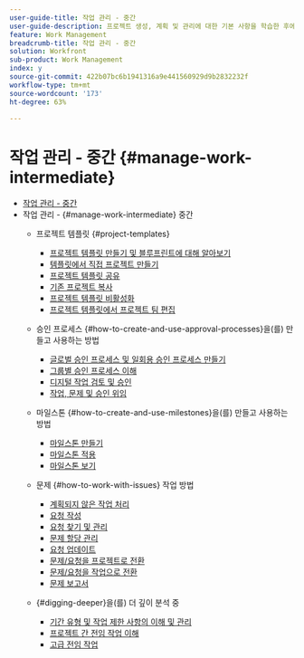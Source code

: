 ```yaml
---
user-guide-title: 작업 관리 - 중간
user-guide-description: 프로젝트 생성, 계획 및 관리에 대한 기본 사항을 학습한 후에는 Workfront을 최대한 활용하기 위해 알아야 할 몇 가지 사항이 더 있습니다.
feature: Work Management
breadcrumb-title: 작업 관리 - 중간
solution: Workfront
sub-product: Work Management
index: y
source-git-commit: 422b07bc6b1941316a9e441560929d9b2832232f
workflow-type: tm+mt
source-wordcount: '173'
ht-degree: 63%

---
```



# 작업 관리 - 중간 {#manage-work-intermediate}

+ [작업 관리 - 중간](overview.md)
+ 작업 관리 - {#manage-work-intermediate} 중간
   + 프로젝트 템플릿 {#project-templates}
      + [프로젝트 템플릿 만들기 및 블루프린트에 대해 알아보기](create-a-project-template.md)
      + [템플릿에서 직접 프로젝트 만들기](create-a-project-directly-from-a-template.md)
      + [프로젝트 템플릿 공유](share-a-project-template.md)
      + [기존 프로젝트 복사](copy-an-existing-project.md)
      + [프로젝트 템플릿 비활성화](deactivate-a-project-template.md)
      + [프로젝트 템플릿에서 프로젝트 팀 편집](edit-the-project-team-in-a-project-template.md)

   + 승인 프로세스 {#how-to-create-and-use-approval-processes}을(를) 만들고 사용하는 방법
      + [글로벌 승인 프로세스 및 일회용 승인 프로세스 만들기](create-a-single-use-approval-process.md)
      + [그룹별 승인 프로세스 이해](group-specific-approval-processes.md)
      + [디지털 작업 검토 및 승인](review-and-approve-digital-work.md)
      + [작업, 문제 및 승인 위임](delegate-approvals.md)

   + 마일스톤 {#how-to-create-and-use-milestones}을(를) 만들고 사용하는 방법
      + [마일스톤 만들기](creating-milestones.md)
      + [마일스톤 적용](apply-milestones.md)
      + [마일스톤 보기](view-milestones.md)

   + 문제 {#how-to-work-with-issues} 작업 방법
      + [계획되지 않은 작업 처리](handle-unplanned-work.md)
      + [요청 작성](make-a-request.md)
      + [요청 찾기 및 관리](find-requests.md)
      + [문제 할당 관리](manage-issue-assignments.md)
      + [요청 업데이트](update-a-request.md)
      + [문제/요청을 프로젝트로 전환](create-a-project-from-a-request.md)
      + [문제/요청을 작업으로 전환](convert-issues-to-other-work-items.md)
      + [문제 보고서](report-on-issues.md)

   + {#digging-deeper}을(를) 더 깊이 분석 중
      + [기간 유형 및 작업 제한 사항의 이해 및 관리](understand-and-manage-duration-types-and-task-constraints.md)
      + [프로젝트 간 전임 작업 이해](understand-cross-project-predecessors.md)
      + [고급 전임 작업](advanced-predecessors.md)
